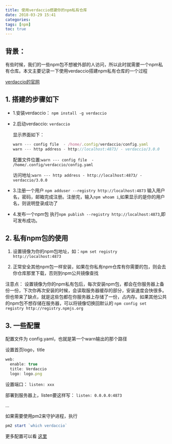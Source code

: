 ```yaml
---
title: 使用verdaccio搭建你的npm私有仓库
date: 2018-03-29 15:41
categories:
tags: [npm]
toc: true
---
```


## 背景： 
 
 有些时候，我们的一些npm包不想被外部的人访问，所以此时就需要一个npm私有仓库。本文主要记录一下使用verdaccio搭建npm私有仓库的一个过程

[verdaccio的官网](http://www.verdaccio.org)

<!-- more-->


## 1. 搭建的步骤如下

* 1.安装verdaccio： `npm install -g verdaccio`

* 2.启动verdaccio: `verdaccio`

    显示界面如下：
    ```javascript
    warn --- config file  - /home/.config/verdaccio/config.yaml 
    warn --- http address - http://localhost:4873/ - verdaccio/3.0.0
    ```
    配置文件位置:`warn --- config file  - /home/.config/verdaccio/config.yaml` 

    访问地址:`warn --- http address - http://localhost:4873/ - verdaccio/3.0.0` 

* 3.注册一个用户
`npm adduser --registry http://localhost:4873`
输入用户名，密码，邮箱完成注册。注册完，输入`npm whoam i`,如果显示的是你的用户名，则说明登录成功了


* 4.发布一个npm包
执行`npm publish --registry http://localhost:4873`,即可发布成功。


## 2. 私有npm包的使用

1. 设置镜像为你的npm包地址，如：`npm set registry http://localhost:4873`

2. 正常安全其他npm包一样安装，如果在你私有npm仓库有你需要的包，则会去你仓库那里下载，否则到npm公共镜像查找

  注意点： 设置镜像为你的npm私有包后，每次安装npm包，都会在你服务器上备份一份，下次你再次安装的时候，会读取服务器缓存的部分，安装速度会快很多。但也带来了缺点，就是这些包都在你服务器上存储了一份，占内存。如果其他公共的npm包不想存储在服务器，可以将镜像切换回默认的 `npm config set registry http://registry.npmjs.org`
  

## 3. 一些配置

配置文件为 config.yaml，也就是第一个warn输出的那个路径


设置首页logo，title
```javascript
web:
  enable: true
  title: Verdaccio
  logo: logo.png
```

设置端口：
`listen: xxx`

部署到服务器上，listen要这样写：
`listen: 0.0.0.0:4873`

...

如果需要使用pm2来守护进程，执行 
```javascript
pm2 start `which verdaccio`
```

更多配置可以看  [这里](http://www.verdaccio.org/docs/en/configuration.html)